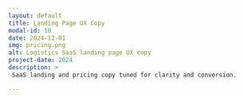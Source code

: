 ```yaml
---
layout: default
title: Landing Page UX Copy
modal-id: 10
date: 2024-12-01
img: pricing.png
alt: Logistics SaaS landing page UX copy
project-date: 2024
description: >
 SaaS landing and pricing copy tuned for clarity and conversion.

---
```

